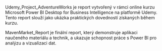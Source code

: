 Udemy_Project_AdventureWorks je report vytvořený v rámci online kurzu Microsoft Power BI Desktop for Business Intelligence na platformě Udemy. Tento report slouží jako ukázka praktických dovedností získaných během kurzu.

MavenMarket_Report je finální report, který demonstruje aplikaci naučeného materiálu a technik, a ukazuje schopnost práce s Power BI pro analýzu a vizualizaci dat.


